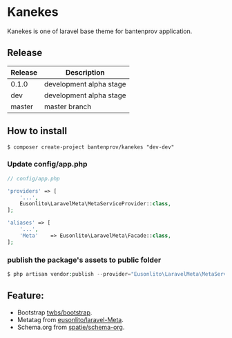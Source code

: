 # Kanekes

Kanekes is one of laravel base theme for bantenprov application.

## Release

| Release  | Description             |
|----------|-------------------------|
| 0.1.0    | development alpha stage |
| dev      | development alpha stage |
| master   | master branch           |

## How to install

```
$ composer create-project bantenprov/kanekes "dev-dev"
```

### Update config/app.php

```php
// config/app.php

'providers' => [
    '...',
    Eusonlito\LaravelMeta\MetaServiceProvider::class,
];

'aliases' => [
    '...',
    'Meta'    => Eusonlito\LaravelMeta\Facade::class,
];
```

### publish the package's assets to public folder

```php
$ php artisan vendor:publish --provider="Eusonlito\LaravelMeta\MetaServiceProvider"
```

## Feature:

- Bootstrap [twbs/bootstrap](https://github.com/twbs/bootstrap/).
- Metatag from [eusonlito/laravel-Meta](https://github.com/eusonlito/laravel-Meta).
- Schema.org from [spatie/schema-org](https://github.com/spatie/schema-org).
